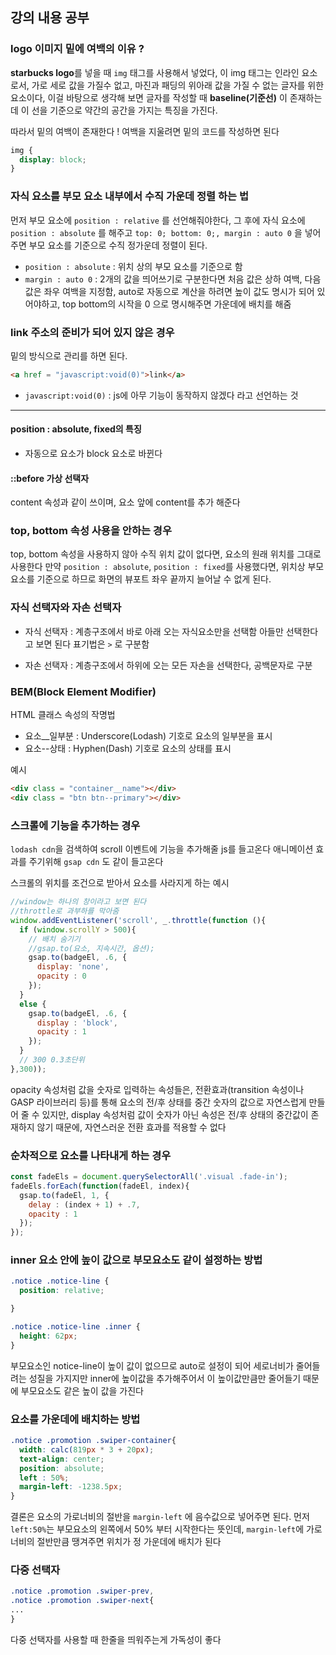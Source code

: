 ## 강의 내용 공부

### logo 이미지 밑에 여백의 이유 ?

**starbucks logo**를 넣을 때 `img` 태그를 사용해서 넣었다, 이 img 태그는 인라인 요소로서, 가로 세로 값을 가질수 없고, 마진과 패딩의 위아래 값을 가질 수 없는 글자를 위한 요소이다, 이걸 바탕으로 생각해 보면 글자를 작성할 때 **baseline(기준선)** 이 존재하는데 이 선을 기준으로 약간의 공간을 가지는 특징을 가진다.

따라서 밑의 여백이 존재한다 ! 여백을 지울려면 밑의 코드를 작성하면 된다

```css
img {
  display: block;
}
```
### 자식 요소를 부모 요소 내부에서 수직 가운데 정렬 하는 법

먼저 부모 요소에 `position : relative` 를 선언해줘야한다, 그 후에 자식 요소에 `position : absolute` 를 해주고 `top: 0; bottom: 0;, margin : auto 0` 을 넣어주면 부모 요소를 기준으로 수직 정가운데 정렬이 된다.

- `position : absolute` : 위치 상의 부모 요소를 기준으로 함 
- `margin : auto 0` : 2개의 값을 띄어쓰기로 구분한다면 처음 값은 상하 여백, 다음 값은 좌우 여백을 지정함, auto로 자동으로 계산을 하려면 높이 값도 명시가 되어 있어야하고, top bottom의 시작을 0 으로 명시해주면 가운데에 배치를 해줌 


### link 주소의 준비가 되어 있지 않은 경우

밑의 방식으로 관리를 하면 된다.

```html
<a href = "javascript:void(0)">link</a>
```

- `javascript:void(0)` : js에 아무 기능이 동작하지 않겠다 라고 선언하는 것

---

#### position : absolute, fixed의 특징

- 자동으로 요소가 block 요소로 바뀐다

#### ::before 가상 선택자

content 속성과 같이 쓰이며, 요소 앞에 content를 추가 해준다

### top, bottom 속성 사용을 안하는 경우

top, bottom 속성을 사용하지 않아 수직 위치 값이 없다면, 요소의 원래 위치를 그대로 사용한다 만약 `position : absolute`, `position : fixed`를 사용했다면, 위치상 부모 요소를 기준으로 하므로 화면의 뷰포트 좌우 끝까지 늘어날 수 없게 된다. 

### 자식 선택자와 자손 선택자

- 자식 선택자 : 계층구조에서 바로 아래 오는 자식요소만을 선택함 아들만 선택한다고 보면 된다 표기법은 `>` 로 구분함

- 자손 선택자 : 계층구조에서 하위에 오는 모든 자손을 선택한다, 공백문자로 구분

### BEM(Block Element Modifier)

HTML 클래스 속성의 작명법

- 요소__일부분 : Underscore(Lodash) 기호로 요소의 일부분을 표시
- 요소--상태 : Hyphen(Dash) 기호로 요소의 상태를 표시

예시
```html
<div class = "container__name"></div>
<div class = "btn btn--primary"></div>
``` 

### 스크롤에 기능을 추가하는 경우 

`lodash cdn`을 검색하여 scroll 이벤트에 기능을 추가해줄 js를 들고온다
애니메이션 효과를 주기위해 `gsap cdn` 도 같이 들고온다 

스크롤의 위치를 조건으로 받아서 요소를 사라지게 하는 예시
```js
//window는 하나의 창이라고 보면 된다
//throttle로 과부하를 막아줌
window.addEventListener('scroll', _.throttle(function (){  
  if (window.scrollY > 500){
    // 배치 숨기기
    //gsap.to(요소, 지속시간, 옵션);
    gsap.to(badgeEl, .6, {
      display: 'none',
      opacity : 0
    });
  }
  else {
    gsap.to(badgeEl, .6, {
      display : 'block',
      opacity : 1
    });
  }
  // 300 0.3초단위 
},300));
```

opacity 속성처럼 값을 숫자로 입력하는 속성들은, 전환효과(transition 속성이나 GASP 라이브러리 등)를 통해 요소의 전/후 상태를 중간 숫자의 값으로 자연스럽게 만들어 줄 수 있지만, display 속성처럼 값이 숫자가 아닌 속성은 전/후 상태의 중간값이 존재하지 않기 때문에, 자연스러운 전환 효과를 적용할 수 없다

### 순차적으로 요소를 나타내게 하는 경우

```js
const fadeEls = document.querySelectorAll('.visual .fade-in');
fadeEls.forEach(function(fadeEl, index){
  gsap.to(fadeEl, 1, {
    delay : (index + 1) + .7,
    opacity : 1
  });
});
```

### inner 요소 안에 높이 값으로 부모요소도 같이 설정하는 방법

```css
.notice .notice-line {
  position: relative;

}

.notice .notice-line .inner {
  height: 62px;
}
```
부모요소인 notice-line이 높이 값이 없으므로 auto로 설정이 되어 세로너비가 줄어들려는 성질을 가지지만 inner에 높이값을 추가해주어서 이 높이값만큼만 줄어들기 때문에 부모요소도 같은 높이 값을 가진다

### 요소를 가운데에 배치하는 방법

```css
.notice .promotion .swiper-container{
  width: calc(819px * 3 + 20px);
  text-align: center;
  position: absolute;
  left : 50%;
  margin-left: -1238.5px;
}
```

결론은 요소의 가로너비의 절반을 `margin-left` 에 음수값으로 넣어주면 된다. 먼저 `left:50%`는 부모요소의 왼쪽에서 50% 부터 시작한다는 뜻인데, `margin-left`에 가로너비의 절반만큼 땡겨주면 위치가 정 가운데에 배치가 된다

### 다중 선택자

```css
.notice .promotion .swiper-prev,
.notice .promotion .swiper-next{
...
}
```

다중 선택자를 사용할 때 한줄을 띄워주는게 가독성이 좋다